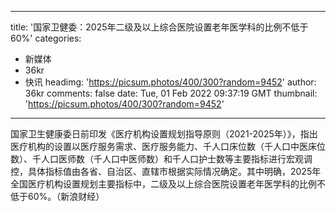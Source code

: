 
---
title: '国家卫健委：2025年二级及以上综合医院设置老年医学科的比例不低于60%'
categories: 
 - 新媒体
 - 36kr
 - 快讯
headimg: 'https://picsum.photos/400/300?random=9452'
author: 36kr
comments: false
date: Tue, 01 Feb 2022 09:37:19 GMT
thumbnail: 'https://picsum.photos/400/300?random=9452'
---

<div>   
国家卫生健康委日前印发《医疗机构设置规划指导原则（2021-2025年）》，指出医疗机构的设置以医疗服务需求、医疗服务能力、千人口床位数（千人口中医床位数）、千人口医师数（千人口中医师数）和千人口护士数等主要指标进行宏观调控，具体指标值由各省、自治区、直辖市根据实际情况确定。其中明确，2025年全国医疗机构设置规划主要指标中，二级及以上综合医院设置老年医学科的比例不低于60%。（新浪财经）  
</div>
            